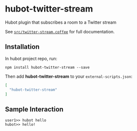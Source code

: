 # hubot-twitter-stream

Hubot plugin that subscribes a room to a Twitter stream

See [`src/twitter-stream.coffee`](src/twitter-stream.coffee) for full documentation.

## Installation

In hubot project repo, run:

`npm install hubot-twitter-stream --save`

Then add **hubot-twitter-stream** to your `external-scripts.json`:

```json
[
  "hubot-twitter-stream"
]
```

## Sample Interaction

```
user1>> hubot hello
hubot>> hello!
```
